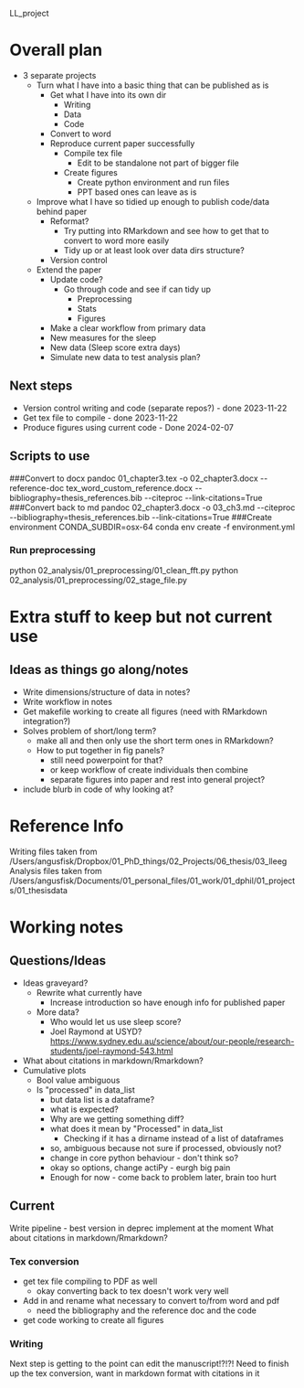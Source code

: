 LL_project



# Overall plan 
- 3 separate projects
    - Turn what I have into a basic thing that can be published as is
        - Get what I have into its own dir 
            - Writing 
            - Data
            - Code
        - Convert to word
        - Reproduce current paper successfully
            - Compile tex file
                - Edit to be standalone not part of bigger file
            - Create figures 
                - Create python environment and run files
                - PPT based ones can leave as is
    - Improve what I have so tidied up enough to publish code/data 
    behind paper
        - Reformat?
            - Try putting into RMarkdown and see how to get that to 
            convert to word more easily
            - Tidy up or at least look over data dirs structure?
        - Version control
    - Extend the paper
        - Update code?
            - Go through code and see if can tidy up 
                - Preprocessing 
                - Stats
                - Figures 
        - Make a clear workflow from primary data 
        - New measures for the sleep
        - New data (Sleep score extra days)
        - Simulate new data to test analysis plan?

## Next steps 
- Version control writing and code (separate repos?) - done 2023-11-22
- Get tex file to compile - done 2023-11-22
- Produce figures using current code - Done 2024-02-07

## Scripts to use

###Convert to docx 
    pandoc 01_chapter3.tex -o 02_chapter3.docx --reference-doc tex_word_custom_reference.docx --bibliography=thesis_references.bib --citeproc --link-citations=True
###Convert back to md
    pandoc 02_chapter3.docx -o 03_ch3.md --citeproc --bibliography=thesis_references.bib --link-citations=True
###Create environment
CONDA_SUBDIR=osx-64 conda env create -f environment.yml

### Run preprocessing
python 02_analysis/01_preprocessing/01_clean_fft.py
python 02_analysis/01_preprocessing/02_stage_file.py

# Extra stuff to keep but not current use

## Ideas as things go along/notes
- Write dimensions/structure of data in notes? 
- Write workflow in notes
- Get makefile working to create all figures (need with RMarkdown
integration?)
- Solves problem of short/long term?
    - make all and then only use the short term ones in RMarkdown?
    - How to put together in fig panels? 
        - still need powerpoint for that?
        - or keep workflow of create individuals then combine 
        - separate figures into paper and rest into 
        general project? 
- include blurb in code of why looking at?


# Reference Info
Writing files taken from 
/Users/angusfisk/Dropbox/01_PhD_things/02_Projects/06_thesis/03_lleeg
Analysis files taken from 
/Users/angusfisk/Documents/01_personal_files/01_work/01_dphil/01_projects/01_thesisdata




# Working notes 

## Questions/Ideas
- Ideas graveyard?
    - Rewrite what currently have
        - Increase introduction so have enough info for published paper
    - More data?    
        - Who would let us use sleep score?
        - Joel Raymond at USYD? 
        https://www.sydney.edu.au/science/about/our-people/research-students/joel-raymond-543.html
- What about citations in markdown/Rmarkdown?
- Cumulative plots
    - Bool value ambiguous 
    - Is "processed" in data_list
        - but data list is a dataframe?
        - what is expected?
        - Why are we getting something diff?
        - what does it mean by "Processed" in data_list 
            - Checking if it has a dirname instead of a list of dataframes
        - so, ambiguous because not sure if processed, obviously not? 
        - change in core python behaviour - don't think so?
        - okay so options, change actiPy - eurgh big pain
        - Enough for now - come back to problem later, brain too hurt



## Current

Write pipeline 
    - best version in deprec implement at the moment 
What about citations in markdown/Rmarkdown?

### Tex conversion 
- get tex file compiling to PDF as well
    - okay converting back to tex doesn't work very well 
- Add in and rename what necessary to convert to/from word and pdf  
    - need the bibliography and the reference doc and the code
- get code working to create all figures

### Writing

Next step is getting to the point can edit the manuscript!?!?!
Need to finish up the tex conversion, want in markdown format 
with citations in it





